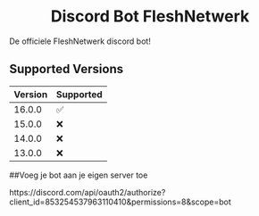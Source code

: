 <h1 align='center'> Discord Bot FleshNetwerk </h1>

<p align='center'>


</p>
<div size='20px'>De officiele FleshNetwerk discord bot!</div>

## Supported Versions

| Version | Supported          |
| ------- | ------------------ |
| 16.0.0   | :white_check_mark: |
| 15.0.0   | :x:                |
| 14.0.0   | :x:                |
| 13.0.0   | :x:                |

##Voeg je bot aan je eigen server toe
<div size='20px'>https://discord.com/api/oauth2/authorize?client_id=853254537963110410&permissions=8&scope=bot</div>
